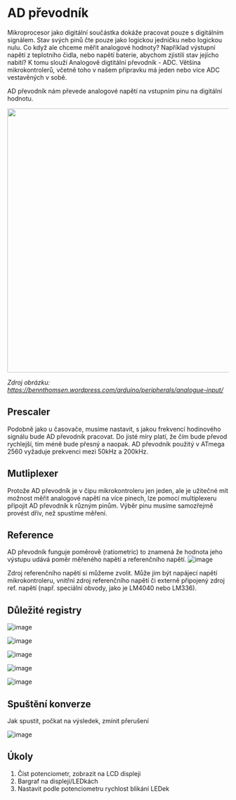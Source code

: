 # AD převodník

Mikroprocesor jako digitální součástka dokáže pracovat pouze s digitálním signálem. Stav svých pinů čte pouze jako logickou jedničku nebo logickou nulu. Co když ale chceme měřit analogové hodnoty? Například  výstupní napětí z teplotního čidla, nebo napětí baterie, abychom zjistili stav jejícho nabití? K tomu slouží Analogově digtitální převodník - ADC. Většina mikrokontrolerů, včetně toho v našem přípravku má jeden nebo více ADC vestavěných v sobě. 

AD převodník nám převede analogové napětí na vstupním pinu na digitální hodnotu. 

<img src="https://github.com/user-attachments/assets/67036b87-27ad-4d6d-a6ed-eb00a84faadd" width="600"/>

*Zdroj obrázku: https://bennthomsen.wordpress.com/arduino/peripherals/analogue-input/*

## Prescaler
Podobně jako u časovače, musíme nastavit, s jakou frekvencí hodinového signálu bude AD převodník pracovat. Do jisté míry platí, že čím bude převod rychlejší, tím méně bude přesný a naopak. AD převodník použitý v ATmega 2560 vyžaduje prekvenci mezi 50kHz a 200kHz.

## Mutliplexer
Protože AD převodník je v čipu mikrokontroleru jen jeden, ale je užitečné mít možnost měřit analogové napětí na více pinech, lze pomocí multiplexeru připojit AD převodník k různým pinům. Výběr pinu musíme samozřejmě provést dřív, než spustíme měření.

## Reference
AD převodník funguje poměrově (ratiometric) to znamená že hodnota jeho výstupu udává poměr měřeného napětí  a referenčního napětí. 
![image](https://github.com/user-attachments/assets/050fee85-155f-4b92-b3e1-3ca688615cb5)

Zdroj referenčního napětí si můžeme zvolit. Může jim být napájecí napětí mikrokontroleru, vnitřní zdroj referenčního napětí či externě připojený zdroj ref. napětí (např. speciální obvody, jako je LM4040 nebo LM336).

## Důležité registry

![image](https://github.com/user-attachments/assets/7ca78391-e95f-47b8-a29e-5abd5dee4b28)

![image](https://github.com/user-attachments/assets/5d9e78f5-7b8a-40ef-9b43-b4790e6940f7)

![image](https://github.com/user-attachments/assets/3110e411-45c2-4292-869f-4fe0f37e1bc9)

![image](https://github.com/user-attachments/assets/048354c4-1092-4b57-9370-897b7a885049)

![image](https://github.com/user-attachments/assets/ee141afe-1064-4e5a-af2a-17c9bf33633f)


## Spuštění konverze
Jak spustit, počkat na výsledek, zmínit přerušení

![image](https://github.com/user-attachments/assets/e095c283-b1fd-48c5-9536-54699dae509f)



## Úkoly
1. Číst potenciometr, zobrazit na LCD displeji
2. Bargraf na displeji/LEDkách
3. Nastavit podle potenciometru rychlost blikání LEDek

